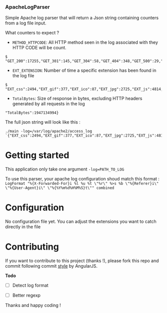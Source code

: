 ### ApacheLogParser 

Simple Apache log parser that will return a Json string containing counters from a log file input. 

What counters to expect ? 

  * `METHOD_HTTPCODE`: All HTTP method seen in the log associated with they HTTP CODE will be count.
```shell
$ "GET_200":17255,"GET_301":145,"GET_304":58,"GET_404":348,"GET_500":29,"HEAD_200":116,"POST_200":29,
```
  * `EXT_EXTENSION`: Number of time a specific extension has been found in the log file
```shell
$ "EXT_css":2494,"EXT_gif":377,"EXT_ico":87,"EXT_jpg":2725,"EXT_js":4814,"EXT_pdf":29,"EXT_png":6032,"EXT_woff":87,"EXT_xhtml":1
```
  * `TotalBytes`: Size of response in bytes, excluding HTTP headers generated by all requests in the log
```shell
"TotalBytes":1947134994}
```
  
The full json string will look like this : 

```shell
./main -log=/var/log/apache2/access_log
`{"EXT_css":2494,"EXT_gif":377,"EXT_ico":87,"EXT_jpg":2725,"EXT_js":4814,"EXT_pdf":29,"EXT_png":6032,"EXT_woff":87,"EXT_xhtml":1,"EXT_xml":29,"GET_200":17255,"GET_301":145,"GET_304":58,"GET_404":348,"GET_500":29,"HEAD_200":116,"POST_200":29,"TotalBytes":1947134994}`
```

# Getting started

This application only take one argument `-log=PATH_TO_LOG`

To use this parser, your apache log configuration shoud match this format : 
`LogFormat "%{X-Forwarded-For}i %l %u %t \"%r\" %>s %b \"%{Referer}i\" \"%{User-Agent}i\" \"%{%Y%m%d%H%M%S}t\"" combined`


# Configuration

No configuration file yet. 
You can adjust the extensions you want to catch directly in the file


# Contributing

If you want to contribute to this project (thanks !), please fork this repo and commit following commit [style](https://github.com/angular/angular.js/blob/master/DEVELOPERS.md#-git-commit-guidelines) by AngularJS.

__Todo__

- [ ] Detect log format 
- [ ] Better regexp


Thanks and happy coding !

